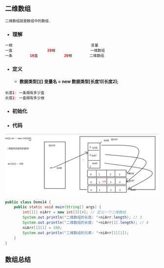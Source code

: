## 二维数组

```java
二维数组就是数组中的数组.
```

* ### 理解

```java
一根                                    变量
一盒                20根                一维数组
一条        10盒            20根        二维数组        
```

* ### 定义

  * #### 数据类型\[\]\[\] 变量名 = new 数据类型\[长度1\]\[长度2\];

```java
长度1: 一条烟有多少盒
长度2: 一盒烟有多少根
```

* ### 初始化
* ### 代码

![](/assets/二维数组.png)

```java
public class Demo14 {
	public static void main(String[] args) {
		int[][] niArr = new int[3][4]; // 定义一个二维数组
		System.out.println("二维数组的长度: "+niArr.length); // 3
		System.out.println("二维数组的长度: "+niArr[1].length); // 4
		niArr[1][1] = 100;
		System.out.println("二维数组的元素: "+niArr[1][1]);
	}
}
```

## 数组总结



